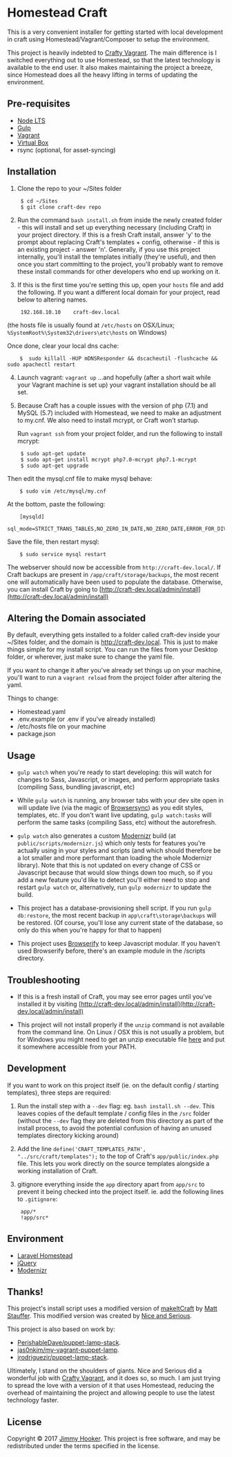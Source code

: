 # Homestead Craft

This is a very convenient installer for getting started with local development in craft using Homestead/Vagrant/Composer to setup the environment.

This project is heavily indebted to [Crafty Vagrant](https://github.com/niceandserious/crafty-vagrant). The main difference is I switched everything out to use Homestead, so that the latest technology is available to the end user. It also makes maintaining the project a breeze, since Homestead does all the heavy lifting in terms of updating the environment.

## Pre-requisites
* [Node LTS](https://nodejs.org/en/)
* [Gulp](http://gulpjs.com/)
* [Vagrant](http://www.vagrantup.com/)
* [Virtual Box](https://www.virtualbox.org/)
* rsync (optional, for asset-syncing)

## Installation

1. Clone the repo to your ~/Sites folder

        $ cd ~/Sites
        $ git clone craft-dev repo

2. Run the command `bash install.sh` from inside the newly created folder - this will install and set up everything necessary (including Craft) in your project directory. If this is a fresh Craft install, answer 'y' to the prompt about replacing Craft's templates + config, otherwise - if this is an existing project - answer 'n'. Generally, if you use this project internally, you'll install the templates initially (they're useful), and then once you start committing to the project, you'll probably want to remove these install commands for other developers who end up working on it.

3. If this is the first time you're setting this up, open your `hosts` file and add the following. If you want a different local domain for your project, read below to altering names.

        192.168.10.10    craft-dev.local

  (the hosts file is usually found at `/etc/hosts` on OSX/Linux; `%SystemRoot%\System32\drivers\etc\hosts` on Windows)

  Once done, clear your local dns cache:

        $  sudo killall -HUP mDNSResponder && dscacheutil -flushcache && sudo apachectl restart

4. Launch vagrant: `vagrant up`
...and hopefully (after a short wait while your Vagrant machine is set up) your vagrant installation should be all set.

5. Because Craft has a couple issues with the version of php (7.1) and MySQL (5.7) included with Homestead, we need to make an adjustment to my.cnf. We also need to install mcrypt, or Craft won't startup.

   Run `vagrant ssh` from your project folder, and run the following to install mcrypt:

        $ sudo apt-get update
        $ sudo apt-get install mcrypt php7.0-mcrypt php7.1-mcrypt
        $ sudo apt-get upgrade

  Then edit the mysql.cnf file to make mysql behave:

        $ sudo vim /etc/mysql/my.cnf

  At the bottom, paste the following:

        [mysqld]
        sql_mode=STRICT_TRANS_TABLES,NO_ZERO_IN_DATE,NO_ZERO_DATE,ERROR_FOR_DIVISION_BY_ZERO,NO_AUTO_CREATE_USER,NO_ENGINE_SUBSTITUTION

  Save the file, then restart mysql:

        $ sudo service mysql restart

   The webserver should now be accessible from `http://craft-dev.local/`. If Craft backups are present in `/app/craft/storage/backups`, the most recent one will automatically have been used to populate the database. Otherwise, you can install Craft by going to [http://craft-dev.local/admin/install](http://craft-dev.local/admin/install)

## Altering the Domain associated

By default, everything gets installed to a folder called craft-dev inside your ~/Sites folder, and the domain is http://craft-dev.local. This is just to make things simple for my install script. You can run the files from your Desktop folder, or wherever, just make sure to change the yaml file.

If you want to change it after you've already set things up on your machine, you'll want to run a `vagrant reload` from the project folder after altering the yaml.

Things to change:

* Homestead.yaml
* .env.example (or .env if you've already installed)
* /etc/hosts file on your machine
* package.json

## Usage

* `gulp watch` when you're ready to start developing: this will watch for changes to Sass, Javascript, or images, and perform appropriate tasks (compiling Sass, bundling javascript, etc)

* While `gulp watch` is running, any browser tabs with your dev site open in will update live (via the magic of [Browsersync](https://www.browsersync.io/)) as you edit styles, templates, etc. If you don't want live updating, `gulp watch:tasks` will perform the same tasks (compiling Sass, etc) without the autorefresh.

* `gulp watch` also generates a custom [Modernizr](https://modernizr.com/) build (at `public/scripts/modernizr.js`) which only tests for features you're actually using in your styles and scripts (and which should therefore be a lot smaller and more performant than loading the whole Modernizr library). Note that this is not updated on every change of CSS or Javascript because that would slow things down too much, so if you add a new feature you'd like to detect you'll either need to stop and restart `gulp watch` or, alternatively, run `gulp modernizr` to update the build.

* This project has a database-provisioning shell script. If you run `gulp db:restore`, the most recent backup in `app\craft\storage\backups` will be restored. (Of course, you'll lose any current state of the database, so only do this when you're happy for that to happen)

* This project uses [Browserify](http://browserify.org/) to keep Javascript modular. If you haven't used Browserify before, there's an example module in the /scripts directory.

## Troubleshooting

* If this is a fresh install of Craft, you may see error pages until you've installed it by visiting  [http://craft-dev.local/admin/install](http://craft-dev.local/admin/install)

* This project will not install properly if the `unzip` command is not available from the command line. On Linux / OSX this is not usually a problem, but for Windows you might need to get an unzip executable file [here](http://stahlworks.com/dev/index.php?tool=zipunzip) and put it somewhere accessible from your PATH.

## Development

If you want to work on this project itself (ie. on the default config / starting templates), three steps are required:

1. Run the install step with a `--dev` flag: eg. `bash install.sh --dev`. This leaves copies of the default template / config files in the `/src` folder (without the `--dev` flag they are deleted from this directory as part of the install process, to avoid the potential confusion of having an unused templates directory kicking around)

2. Add the line `define('CRAFT_TEMPLATES_PATH', "../src/craft/templates");` to the top of Craft's `app/public/index.php` file. This lets you work directly on the source templates alongside a working installation of Craft.

3. gitignore everything inside the `app` directory apart from `app/src` to prevent it being checked into the project itself. ie. add the following lines to `.gitignore`:

        app/*
        !app/src*

## Environment

* [Laravel Homestead](https://laravel.com/docs/5.4/homestead)
* [jQuery](http://jquery.com/)
* [Modernizr](http://modernizr.com/)

## Thanks!

This project's install script uses a modified version of [makeItCraft](https://github.com/mattstauffer/makeItCraft) by [Matt Stauffer](https://mattstauffer.co/). This modified version was created by [Nice and Serious](http://niceandserious.com/).

This project is also based on work by:
* [PerishableDave/puppet-lamp-stack](https://github.com/PerishableDave/puppet-lamp-stack).
* [jas0nkim/my-vagrant-puppet-lamp](https://github.com/jas0nkim/my-vagrant-puppet-lamp).
* [jrodriguezjr/puppet-lamp-stack](https://github.com/jrodriguezjr/puppet-lamp-stack).

Ultimately, I stand on the shoulders of giants. Nice and Serious did a wonderful job with [Crafty Vagrant](https://github.com/niceandserious/crafty-vagrant), and it does so, so much. I am just trying to spread the love with a version of it that uses Homestead, reducing the overhead of maintaining the project and allowing people to use the latest technology faster.

## License

Copyright © 2017 [Jimmy Hooker](http://mrhooker.com). This project is free software, and may be redistributed under the terms specified in the license.
